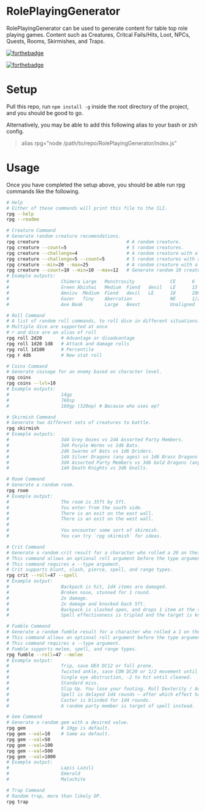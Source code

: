 # RolePlayingGenerator
RolePlayingGenerator can be used to generate content for table top role playing games.
Content such as Creatures, Critcal Fails/Hits, Loot, NPCs, Quests, Rooms, Skirmishes, and Traps.

[![forthebadge](https://forthebadge.com/images/badges/made-with-javascript.svg)](https://forthebadge.com)

[![forthebadge](https://forthebadge.com/images/badges/made-with-crayons.svg)](https://forthebadge.com)

# Setup
Pull this repo, run `npm install -g` inside the root directory of the project, and you should be good to go.

Alternatively, you may be able to add this following alias to your bash or zsh config.
>alias rpg="node /path/to/repo/RolePlayingGenerator/index.js"

# Usage
Once you have completed the setup above, you should be able run rpg commands like the following.

```bash
# Help
# Either of these commands will print this file to the CLI.
rpg --help
rpg --readme
```

```bash
# Creature Command
# Generate random creature recomendations.
rpg creature                                # A random creature.
rpg creature --count=5                      # 5 random creatures.
rpg creature --challenge=4                  # A random creature with a challenge rating of 4.
rpg creature --challenge=5 --count=5        # 5 random creatures with a challenge rating of 5.
rpg creature --min=20 --max=25              # A random creature with a CR between 20 and 25.
rpg creature --count=10 --min=10 --max=12   # Generate random 10 creatures with CRs between 10 and 12.
# Example outputs:
#                   Chimera Large   Monstrosity             CE      6       2300    mm 39.
#                   Green Abishai   Medium  Fiend   devil   LE      15      13000   mtf 162.
#                   Amnizu  Medium  Fiend   devil   LE      18      20000   mtf 164.
#                   Gazer   Tiny    Aberration              NE      1/2     100     vgm 126.
#                   Axe Beak        Large   Beast           Unaligned       1/4     50      mm 317.
```

```bash
# Roll Command
# A list of random roll commands, to roll dice in different situations.
# Multiple dice are supported at once
# r and dice are an alias of roll
rpg roll 2d20       # Advantage or disadvantage
rpg roll 1d20 1d8   # Attack and damage rolls
rpg roll 1d100      # Percentile
rpg r 4d6           # New stat roll
```

```bash
# Coins Command
# Generate coinage for an enemy based on character level.
rpg coins
rpg coins --lvl=10
# Example outputs:
#                   14gp
#                   760sp
#                   160gp (320ep) # Because who uses ep?
```

```bash
# Skirmish Command
# Generate two different sets of creatures to battle.
rpg skirmish
# Example outputs:
#                   3d4 Grey Oozes vs 2d4 Assorted Party Members.
#                   3d4 Purple Worms vs 1d6 Bats.
#                   2d6 Swarms of Bats vs 1d6 Driders.
#                   1d4 Silver Dragons (any ages) vs 1d6 Brass Dragons (any ages).
#                   3d4 Assorted Party Members vs 3d6 Gold Dragons (any ages).
#                   1d4 Death Knights vs 3d6 Gnolls.
```

```bash
# Room Command
# Generate a random room.
rpg room
# Example output:
#                   The room is 35ft by 5ft.
#                   You enter from the south side.
#                   There is an exit on the east wall.
#                   There is an exit on the west wall.
#                   
#                   You encounter some sort of skirmish.
#                   You can try `rpg skirmish` for ideas.
```

```bash
# Crit Command
# Generate a random crit result for a character who rolled a 20 on their spell attack role.
# This command allows an optional roll argument before the type argument to force result.
# This command requires a --type argument.
# Crit supports blunt, slash, pierce, spell, and range types.
rpg crit --roll=47 --spell
# Example output:
#                   Backpack is hit, 1d4 items are damaged.
#                   Broken nose, stunned for 1 round.
#                   2x damage.
#                   2x damage and knocked back 5ft.
#                   Backpack is slashed open, and drops 1 item at the start of each round.
#                   Spell effectiveness is tripled and the target is knocked prone.
```

```bash
# Fumble Command
# Generate a random fumble result for a character who rolled a 1 on their melee attack role.
# This command allows an optional roll argument before the type argument to force result.
# This command requires a --type argument.
# Fumble supports melee, spell, and range types.
rpg fumble --roll=47 --melee
# Example output:
#                   Trip, save DEX DC12 or fall prone.
#                   Twisted ankle, save CON DC20 or 1/2 movement until long rest.
#                   Single eye obstruction, -2 to hit until cleaned.
#                   Standard miss.
#                   Slip Up. You lose your footing. Roll Dexterity / Acrobatics (DC15) or fall prone.
#                   Spell is delayed 1d4 rounds – after which effect happens.
#                   Caster is blinded for 1d4 rounds.
#                   A random party member is target of spell instead.
```

```bash
# Gem Command
# Generate a random gem with a desired value.
rpg gem             # 10gp is default.
rpg gem --val=10    # Same as default.
rpg gem --val=50
rpg gem --val=100
rpg gem --val=500
rpg gem --val=1000
# Example output:
#                   Lapis Lazuli
#                   Emerald
#                   Malachite
```

```bash
# Trap Command
# Random trap, more than likely OP.
rpg trap
```
